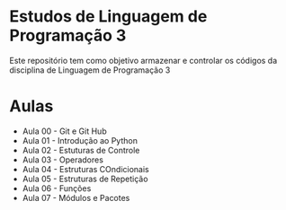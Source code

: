 ﻿# Estudos de Linguagem de Programação 3
Este repositório tem como objetivo armazenar e controlar os códigos da disciplina de Linguagem de Programação 3
# Aulas
- Aula 00 - Git e Git Hub
- Aula 01 - Introdução ao Python
- Aula 02 - Estuturas de Controle
- Aula 03 - Operadores
- Aula 04 - Estruturas COndicionais
- Aula 05 - Estruturas de Repetição 
- Aula 06 - Funções 
- Aula 07 - Módulos e Pacotes 